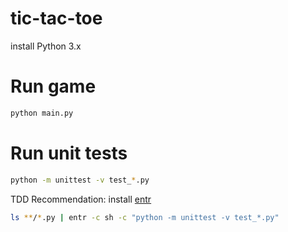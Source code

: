 # tic-tac-toe

install Python 3.x

# Run game

```sh
python main.py
```


# Run unit tests

```sh
python -m unittest -v test_*.py
```
TDD Recommendation: install [entr](http://entrproject.org/)
```sh
ls **/*.py | entr -c sh -c "python -m unittest -v test_*.py"
```
